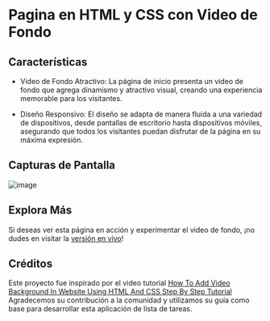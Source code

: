 # Pagina en HTML y CSS con Video de Fondo 

## Características 
* Video de Fondo Atractivo: La página de inicio presenta un video de fondo que agrega dinamismo y atractivo visual, creando una experiencia memorable para los visitantes.

* Diseño Responsivo: El diseño se adapta de manera fluida a una variedad de dispositivos, desde pantallas de escritorio hasta dispositivos móviles, asegurando que todos los visitantes puedan disfrutar de la página en su máxima expresión.

## Capturas de Pantalla
![image](https://github.com/kamarroquin/video-background.github.io/assets/89039973/7f12892e-a6db-4019-a467-1bfed1dadca5)


## Explora Más

Si deseas ver esta página en acción y experimentar el video de fondo, ¡no dudes en visitar la [versión en vivo](https://kamarroquin.github.io/video-background.github.io/)!


## Créditos

Este proyecto fue inspirado por el video tutorial [How To Add Video Background In Website Using HTML And CSS Step By Step Tutorial](https://www.youtube.com/watch?v=znqUwx0b0HI&ab_channel=GreatStack) 
Agradecemos su contribución a la comunidad y utilizamos su guía como base para desarrollar esta aplicación de lista de tareas.
